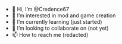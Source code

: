 - 👋 Hi, I’m @Credence67
- 👀 I’m interested in mod and game creation
- 🌱 I’m currently learning (just started)
- 💞️ I’m looking to collaborate on (not yet)
- 📫 How to reach me (redacted)

<!---
Credence67/Credence67 is a ✨ special ✨ repository because its `README.md` (this file) appears on your GitHub profile.
You can click the Preview link to take a look at your changes.
--->
